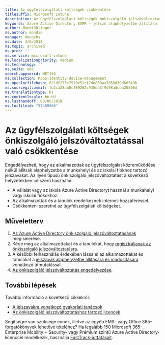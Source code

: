 ```yaml
---
title: Az ügyfélszolgálati költségek csökkentése
titlesuffix: Microsoft Intune
description: Az ügyfélszolgálati költségek önkiszolgáló jelszóváltoztatással való csökkentése
keywords: Azure Active Directory SSPR – jelszó alaphelyzetbe állítása
author: MandiOhlinger
ms.author: mandia
manager: dougeby
ms.date: 3/6/2018
ms.topic: archived
ms.prod: ''
ms.service: microsoft-intune
ms.localizationpriority: medium
ms.technology: ''
ms.suite: ems
search.appverid: MET150
ms.collection: M365-identity-device-management
ms.openlocfilehash: 621df273e7910e51cf7de869aa7858039d66549b
ms.sourcegitcommit: fb2ca28ab0cf89202c935da3f9d98adcea20566d
ms.translationtype: MT
ms.contentlocale: hu-HU
ms.lasthandoff: 03/06/2019
ms.locfileid: "57459968"
---
```

# <a name="reduce-help-desk-costs-with-self-service-password-reset"></a>Az ügyfélszolgálati költségek önkiszolgáló jelszóváltoztatással való csökkentése

Engedélyezheti, hogy az alkalmazottak az ügyfélszolgálat közreműködése nélkül állítsák alaphelyzetbe a munkahelyi és az iskolai fiókhoz tartozó jelszavakat. Az ilyen típusú önkiszolgáló jelszóváltoztatást a következő helyzetekben célszerű használni:
* A vállalat vagy az iskola Azure Active Directoryt használ a munkahelyi vagy iskolai fiókokhoz.
* Az alkalmazottak és a tanulók rendelkeznek internet-hozzáféréssel.
* Csökkenteni szeretné az ügyfélszolgálati költségeket.

## <a name="action-plan"></a>Műveletterv

1. [Az Azure Active Directory önkiszolgáló jelszóváltoztatásának](https://docs.microsoft.com/azure/active-directory/active-directory-passwords-overview) megismerése. 
2. Kérje meg az alkalmazottakat és a tanulókat, hogy [regisztráljanak az önkiszolgáló jelszóváltoztatásra](https://docs.microsoft.com/azure/active-directory/active-directory-passwords-reset-register).
3. A későbbi felhasználás érdekében lássa el az alkalmazottakat és tanulókat a [jelszavak alaphelyzetbe állítására és módosítására](https://docs.microsoft.com/azure/active-directory/active-directory-passwords-update-your-own-password) vonatkozó útmutatással.
4. [Az önkiszolgáló jelszóváltoztatás engedélyezése](https://docs.microsoft.com/azure/active-directory/active-directory-passwords-getting-started).

## <a name="next-steps"></a>További lépések

További információ a következő cikkekről:
* [A jelszavakra vonatkozó gyakorlati tanácsok](https://docs.microsoft.com/azure/active-directory/active-directory-secure-passwords) 
* [Az önkiszolgáló jelszóváltoztatáshoz tartozó licencek](https://docs.microsoft.com/azure/active-directory/active-directory-secure-passwords)

Segítségre van szüksége ennek, illetve az egyéb EMS- vagy Office 365-forgatókönyvek lehetővé tételéhez? Ha legalább 150 Microsoft 365- , Enterprise Mobility + Security- vagy Prémium szintű Azure Active Directory-licenccel rendelkezik, használja [FastTrack-juttatásait](https://docs.microsoft.com/enterprise-mobility-security/solutions/enterprise-mobility-fasttrack-program).
